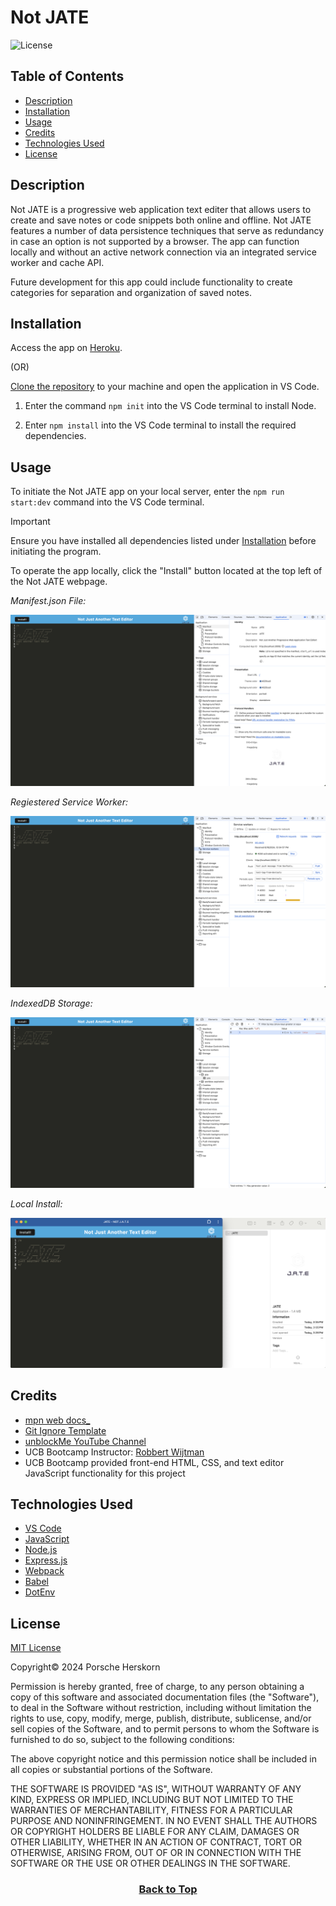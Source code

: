 # Not JATE
![License](https://img.shields.io/badge/License-MIT-9cf.svg)

## Table of Contents

* [Description](#description)
* [Installation](#installation)
* [Usage](#usage)
* [Credits](#credits)
* [Technologies Used](#technologies-used)
* [License](#license)

## Description
Not JATE is a progressive web application text editer that allows users to create and save notes or code snippets both online and offline. Not JATE features a number of data persistence techniques that serve as redundancy in case an option is not supported by a browser. The app can function locally and without an active network connection via an integrated service worker and cache API. 

Future development for this app could include functionality to create categories for separation and organization of saved notes.


## Installation
Access the app on [Heroku](https://not-jate-8eb2baa275ec.herokuapp.com/).

(OR)

[Clone the repository](https://github.com/eepitsporsche/not_jate) to your machine and open the application in VS Code.

1. Enter the command <code>npm init</code> into the VS Code terminal to install Node.

2. Enter <code>npm install</code> into the VS Code terminal to install the required dependencies.


## Usage
To initiate the Not JATE app on your local server, enter the <code>npm run start:dev</code> command into the VS Code terminal.

> [!IMPORTANT]
 Ensure you have installed all dependencies listed under [Installation](#installation) before initiating the program.

 To operate the app locally, click the "Install" button located at the top left of the Not JATE webpage.

*Manifest.json File:*
<p align="center"><img src="./assets/images/not_jate_manifest_demo.png" alt="Not JATE Manifest Demo"></p>

*Regiestered Service Worker:*
<p align="center"><img src="./assets/images/not_jate_service_worker_demo.png" alt="Not JATE Service Worker Demo"></p>
 
*IndexedDB Storage:*
<p align="center"><img src="./assets/images/not_jate_indexedDB_demo.png" alt="Not JATE IndexedDB Demo"></p>
 
*Local Install:*
<p align="center"><img src="./assets/images/not_jate_install_demo.png" alt="Not JATE Local Install Demo"></p>


## Credits

* [mpn web docs_](https://developer.mozilla.org/en-US/docs/Web/Manifest/display)
* [Git Ignore Template](https://gist.github.com/charlwillia6/5d5339afda47744d82cf77e190c8d660)
* [unblockMe YouTube Channel](https://www.youtube.com/watch?v=b8xUnZu4etU)
* UCB Bootcamp Instructor: [Robbert Wijtman](https://github.com/Bucky24)
* UCB Bootcamp provided front-end HTML, CSS, and text editor JavaScript functionality for this project


## Technologies Used
* [VS Code](https://code.visualstudio.com/)
* [JavaScript](https://www.javascript.com/)
* [Node.js](https://nodejs.org/en)
* [Express.js](https://expressjs.com/)
* [Webpack](https://webpack.js.org/)
* [Babel](https://babeljs.io/)
* [DotEnv](https://www.npmjs.com/package/dotenv)


## License
<a href="https://opensource.org/licenses/MIT">MIT License</a>

Copyright© 2024 Porsche Herskorn

Permission is hereby granted, free of charge, to any person obtaining a copy of this software and associated documentation files (the "Software"), to deal in the Software without restriction, including without limitation the rights to use, copy, modify, merge, publish, distribute, sublicense, and/or sell copies of the Software, and to permit persons to whom the Software is furnished to do so, subject to the following conditions:

The above copyright notice and this permission notice shall be included in all copies or substantial portions of the Software.

THE SOFTWARE IS PROVIDED "AS IS", WITHOUT WARRANTY OF ANY KIND, EXPRESS OR IMPLIED, INCLUDING BUT NOT LIMITED TO THE WARRANTIES OF MERCHANTABILITY, FITNESS FOR A PARTICULAR PURPOSE AND NONINFRINGEMENT. IN NO EVENT SHALL THE AUTHORS OR COPYRIGHT HOLDERS BE LIABLE FOR ANY CLAIM, DAMAGES OR OTHER LIABILITY, WHETHER IN AN ACTION OF CONTRACT, TORT OR OTHERWISE, ARISING FROM, OUT OF OR IN CONNECTION WITH THE SOFTWARE OR THE USE OR OTHER DEALINGS IN THE SOFTWARE.

### <p align="center">[Back to Top](#not-jate)</p>